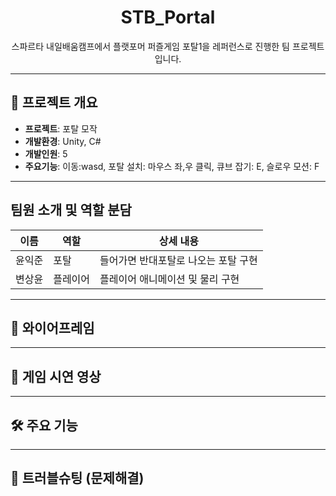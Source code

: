 <div align="center">

# STB_Portal
스파르타 내일배움캠프에서 플랫포머 퍼즐게임 포탈1을 레퍼런스로 진행한 팀 프로젝트입니다.

</div>
  
----
  
## 📌 프로젝트 개요
  
- **프로젝트**: 포탈 모작
- **개발환경**: Unity, C#  
- **개발인원**: 5
- **주요기능**:  이동:wasd, 포탈 설치: 마우스 좌,우 클릭, 큐브 잡기: E, 슬로우 모션: F
  
  
----
  
##  팀원 소개 및 역할 분담
  
| 이름 | 역할 | 상세 내용 |
| ---- | ---- | ---- |
| 윤익준 | 포탈 | 들어가면 반대포탈로 나오는 포탈 구현 |
| 변상윤 | 플레이어 | 플레이어 애니메이션 및 물리 구현 |

----
  
## 📖 와이어프레임

----
  
## 🎥 게임 시연 영상
  
----
  
## 🛠️ 주요 기능
  

----
  
## 🚀 트러블슈팅 (문제해결)
  
